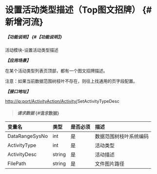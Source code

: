 # 设置活动类型描述（Top图文招牌） {#新增河流}

##### _【功能说明】_ {#【功能说明】}

活动模块-设置活动类型描述

_**【应用场景】**_

在某个活动类型列表页顶部，都有一个图文招牌描述。

注意：如果当前数据范围树枝叶不存在，则往上找通用的页字段配置。

_**【接口地址】**_

[http://ip:port/ActivityAction/Activity/](http://ip:port/HMAction/River/AddRiver)SetActivityTypeDesc

> #### _请求数据_ {#请求数据}

| 变量名 | 类型 | 是否必须 | 描述 |
| :--- | :--- | :--- | :--- |
| DataRangeSysNo | int | 是 | 数据范围树枝叶系统编码 |
| ActivityType | int | 是 | 活动类型 |
| ActivityDesc | string | 是 | 活动描述 |
| FilePath | string | 是 | 文件图片路径 |



